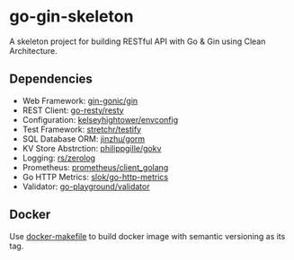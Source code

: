 # go-gin-skeleton

A skeleton project for building RESTful API with Go &amp; Gin using Clean Architecture.

## Dependencies

* Web Framework: [gin-gonic/gin](https://github.com/gin-gonic/gin)
* REST Client: [go-resty/resty](https://github.com/go-resty/resty)
* Configuration: [kelseyhightower/envconfig](https://github.com/kelseyhightower/envconfig)
* Test Framework: [stretchr/testify](https://github.com/stretchr/testify)
* SQL Database ORM: [jinzhu/gorm](https://github.com/jinzhu/gorm)
* KV Store Abstrction: [philippgille/gokv](https://github.com/philippgille/gokv)
* Logging: [rs/zerolog](https://github.com/rs/zerolog)
* Prometheus: [prometheus/client_golang](https://github.com/prometheus/client_golang)
* Go HTTP Metrics: [slok/go-http-metrics](https://github.com/slok/go-http-metrics)
* Validator: [go-playground/validator](github.com/go-playground/validator)

## Docker

Use [docker-makefile](https://github.com/mvanholsteijn/docker-makefile) to build docker image with semantic versioning as its tag.
